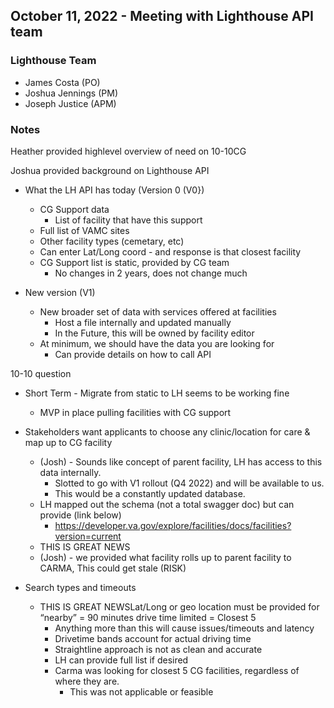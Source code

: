## October 11, 2022 - Meeting with Lighthouse API team

### Lighthouse Team
- James Costa (PO)
- Joshua Jennings (PM)
- Joseph Justice (APM)


### Notes

Heather provided highlevel overview of need on 10-10CG

Joshua provided background on Lighthouse API
- What the LH API has today (Version 0 (V0})
     - CG Support data
          - List of facility that have this support
     - Full list of VAMC sites
     - Other facility types (cemetary, etc)
     - Can enter Lat/Long coord - and response is that closest facility
     - CG Support list is static, provided by CG team
          - No changes in 2 years, does not change much

- New version (V1)
     - New broader set of data with services offered at facilities
          - Host a file internally and updated manually
          - In the Future, this will be owned by facility editor
     - At minimum, we should have the data you are looking for
          - Can provide details on how to call API

10-10 question
- Short Term - Migrate from static to LH seems to be working fine
     - MVP in place pulling facilities with CG support
- Stakeholders want applicants to choose any clinic/location for care & map up to CG facility
     - (Josh) - Sounds like concept of parent facility, LH has access to this data internally. 
          - Slotted to go with V1 rollout (Q4 2022) and will be available to us.
          - This would be a constantly updated database.
     - LH mapped out the schema (not a total swagger doc) but can provide (link below)
          - https://developer.va.gov/explore/facilities/docs/facilities?version=current
     - THIS IS GREAT NEWS
     - (Josh) - we provided what facility rolls up to parent facility to CARMA, This could get stale (RISK)
  
- Search types and timeouts
   - THIS IS GREAT NEWSLat/Long or geo location must be provided for “nearby” = 90 minutes drive time limited = Closest 5
     - Anything more than this will cause issues/timeouts and latency
     - Drivetime bands account for actual driving time
     - Straightline approach is not as clean and accurate
     - LH can provide full list if desired
     - Carma was looking for closest 5 CG facilities, regardless of where they are.  
          - This was not applicable or feasible
